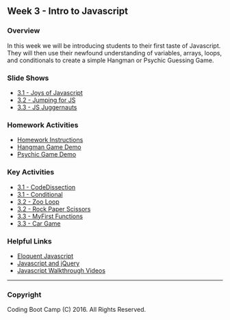 ## Week 3 - Intro to Javascript

### Overview
In this week we will be introducing students to their first taste of Javascript. They will then use their newfound understanding of variables, arrays, loops, and conditionals to create a simple Hangman or Psychic Guessing Game. 

### Slide Shows
* [3.1 - Joys of Javascript](1-Class-Content/3.1/Slide-Shows)
* [3.2 - Jumping for JS](1-Class-Content/3.2/Slide-Shows)
* [3.3 - JS Juggernauts](1-Class-Content/3.3/Slide-Shows)

### Homework Activities
* [Homework Instructions](2-Homework/Instructions/homework-instructions.md)
* [Hangman Game Demo](2-Homework/Instructions/hangman-game-demo.mov)
* [Psychic Game Demo](2-Homework/Instructions/psychic-game-demo.mov)

### Key Activities 
* [3.1 - CodeDissection](1-Class-Content/3.1/Activities/01-CodeDissection/)
* [3.1 - Conditional](1-Class-Content/3.1/Activities/09-ConditionalActivity)
* [3.2 - Zoo Loop](1-Class-Content/3.2/Activities/5-ZooLoop)
* [3.2 - Rock Paper Scissors](1-Class-Content/3.2/Activities/9-RPS-Coded)
* [3.3 - MyFirst Functions](1-Class-Content/3.3/Activities/3-MyFirstFunctions)
* [3.3 - Car Game](1-Class-Content/3.3/Activities/8-CarGame)

### Helpful Links
* [Eloquent Javascript](http://eloquentjavascript.net/) 
* [Javascript and jQuery](http://www.amazon.com/JavaScript-JQuery-Interactive-Front-End-Development/dp/1118531647/ref=sr_1_1?s=books&ie=UTF8&qid=1460751938&sr=1-1)
* [Javascript Walkthrough Videos](https://www.youtube.com/playlist?list=PLgJ8UgkiorCmEChEWfh7sxPvQwYAx3Kt0)


-------

### Copyright 
Coding Boot Camp (C) 2016. All Rights Reserved.
